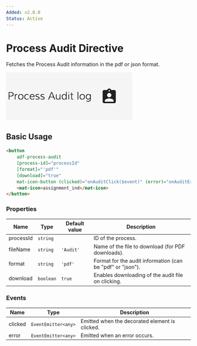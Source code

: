 ```yaml
---
Added: v2.0.0
Status: Active
---
```

# Process Audit Directive

Fetches the Process Audit information in the pdf or json format.

![adf-process-audit-directive](../docassets/images/adf-process-audit-directive.png)

## Basic Usage

```html
<button
    adf-process-audit
    [process-id]="processId"
    [format]="'pdf'"
    [download]="true"
    mat-icon-button (clicked)="onAuditClick($event)" (error)="onAuditError($event)" >
    <mat-icon>assignment_ind</mat-icon>
</button>
```

### Properties

| Name | Type | Default value | Description |
| ---- | ---- | ------------- | ----------- |
| processId | `string` |  | ID of the process.  |
| fileName | `string` | `'Audit'` | Name of the file to download (for PDF downloads).  |
| format | `string` | `'pdf'` | Format for the audit information (can be "pdf" or "json").  |
| download | `boolean` | `true` | Enables downloading of the audit file on clicking.  |

### Events

| Name | Type | Description |
| ---- | ---- | ----------- |
| clicked | `EventEmitter<any>` | Emitted when the decorated element is clicked.  |
| error | `EventEmitter<any>` | Emitted when an error occurs.  |
